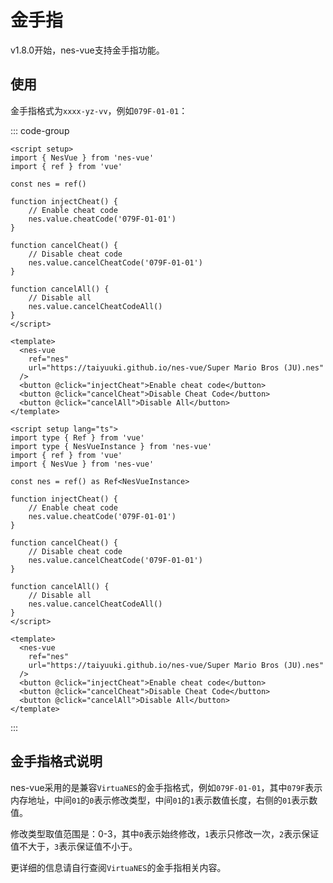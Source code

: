 # 金手指

v1.8.0开始，nes-vue支持金手指功能。

## 使用

金手指格式为`xxxx-yz-vv`，例如`079F-01-01`：

::: code-group
```vue [vue-js]
<script setup>
import { NesVue } from 'nes-vue'
import { ref } from 'vue'

const nes = ref()

function injectCheat() {
    // Enable cheat code
    nes.value.cheatCode('079F-01-01')
}

function cancelCheat() {
    // Disable cheat code
    nes.value.cancelCheatCode('079F-01-01')
}

function cancelAll() {
    // Disable all
    nes.value.cancelCheatCodeAll()
}
</script>

<template>
  <nes-vue
    ref="nes"
    url="https://taiyuuki.github.io/nes-vue/Super Mario Bros (JU).nes"
  />
  <button @click="injectCheat">Enable cheat code</button>
  <button @click="cancelCheat">Disable Cheat Code</button>
  <button @click="cancelAll">Disable All</button>
</template>
```

```vue [vue-ts]
<script setup lang="ts">
import type { Ref } from 'vue'
import type { NesVueInstance } from 'nes-vue'
import { ref } from 'vue'
import { NesVue } from 'nes-vue'

const nes = ref() as Ref<NesVueInstance>

function injectCheat() {
    // Enable cheat code
    nes.value.cheatCode('079F-01-01')
}

function cancelCheat() {
    // Disable cheat code
    nes.value.cancelCheatCode('079F-01-01')
}

function cancelAll() {
    // Disable all
    nes.value.cancelCheatCodeAll()
}
</script>

<template>
  <nes-vue
    ref="nes"
    url="https://taiyuuki.github.io/nes-vue/Super Mario Bros (JU).nes"
  />
  <button @click="injectCheat">Enable cheat code</button>
  <button @click="cancelCheat">Disable Cheat Code</button>
  <button @click="cancelAll">Disable All</button>
</template>
```
:::

## 金手指格式说明

nes-vue采用的是兼容`VirtuaNES`的金手指格式，例如`079F-01-01`，其中`079F`表示内存地址，中间`01`的`0`表示修改类型，中间`01`的`1`表示数值长度，右侧的`01`表示数值。

修改类型取值范围是：0-3，其中`0`表示始终修改，`1`表示只修改一次，`2`表示保证值不大于，`3`表示保证值不小于。

更详细的信息请自行查阅`VirtuaNES`的金手指相关内容。